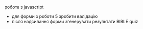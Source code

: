 робота з javascript

- для форми з роботи 5 зробити валідацію
- після надсилання форми згенерувати результати BIBLE quiz